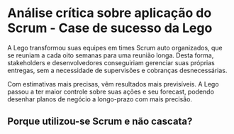 # Análise crítica sobre aplicação do Scrum - Case de sucesso da Lego

A Lego transformou suas equipes em times Scrum auto organizados, que se reuniam a cada oito semanas para uma reunião longa. Desta forma, stakeholders e desenvolvedores conseguiriam gerenciar suas próprias entregas, sem a necessidade de supervisões e cobranças desnecessárias.

Com estimativas mais precisas, vêm resultados mais previsíveis. A Lego passou a ter maior controle sobre suas ações e seu forecast, podendo desenhar planos de negócio a longo-prazo com mais precisão.

## Porque utilizou-se Scrum e não cascata?

